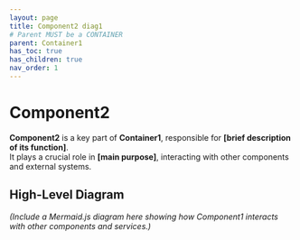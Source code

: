 ```yaml
---
layout: page
title: Component2 diag1
# Parent MUST be a CONTAINER
parent: Container1
has_toc: true
has_children: true
nav_order: 1
---
```


# Component2
**Component2** is a key part of **Container1**, responsible for **[brief description of its function]**.  
It plays a crucial role in **[main purpose]**, interacting with other components and external systems.

## **High-Level Diagram**
_(Include a Mermaid.js diagram here showing how Component1 interacts with other components and services.)_
